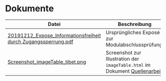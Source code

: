 # Dokumente

| Datei | Beschreibung |
| - | - |
| [20191212_Expose_Informationsfreiheit durch Zugangssperrung.pdf](20191212_Expose_Informationsfreiheit%20durch%20Zugangssperrung.pdf) | Ursprüngliches Exposé zur Modulabschlussprüfung. |
| [Screenshot_imageTable_tibet.png](Screenshot_imageTable_tibet.png) | Screenshot zur Illustration der `imageTable.html` im Dokument [Quellenarbeit](../Quellenarbeit.md). |
